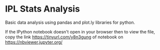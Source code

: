 # IPL Stats Analysis #
Basic data analysis using pandas and plot.ly libraries for python.

If the IPython notebook doesn't open in your browser then to view the file, copy the link https://tinyurl.com/y8n3gung of notebook on
https://nbviewer.jupyter.org/
